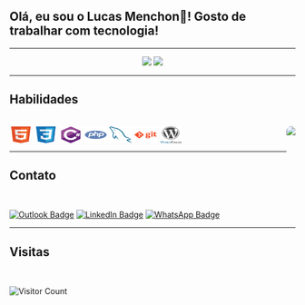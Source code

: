 ## Olá, eu sou o Lucas Menchon👋! Gosto de trabalhar com tecnologia!
<hr>

<div align="center">
  <a href="https://github.com/lucasmenchon"> </a>
  <img height="180em" src="https://github-readme-stats.vercel.app/api?username=lucasmenchon&show_icons=true&theme=nightowl&include_all_commits=true&count_private=true"/>
  <img height="180em" src="https://github-readme-stats.vercel.app/api/top-langs/?username=lucasmenchon&layout=compact&langs_count=7&theme=nightowl"/>
</div>
<hr>

## Habilidades


<div style="display: inline_block"><br>
  <img align="center"  height="30" width="40" src="https://raw.githubusercontent.com/devicons/devicon/master/icons/html5/html5-original.svg">
  <img align="center"  height="30" width="40" src="https://raw.githubusercontent.com/devicons/devicon/master/icons/css3/css3-original.svg">
  <img align="center"  height="30" width="40" src="https://raw.githubusercontent.com/devicons/devicon/master/icons/csharp/csharp-original.svg">
  <img align="center"  height="30" width="40" src="https://raw.githubusercontent.com/devicons/devicon/master/icons/php/php-plain.svg">
  <img align="center"  height="30" width="40" src="https://raw.githubusercontent.com/devicons/devicon/master/icons/mysql/mysql-plain.svg">
  <img align="center"  height="30" width="40" src="https://raw.githubusercontent.com/devicons/devicon/master/icons/git/git-plain-wordmark.svg">
  <img align="center"  height="30" width="40" src="https://raw.githubusercontent.com/devicons/devicon/master/icons/wordpress/wordpress-original.svg">
  <img align="right"  height="150" style="border-radius:50px;" src="https://avatars.githubusercontent.com/u/82517341?v=4">
</div>
  
<hr>


<div>

## Contato
<br>

[![Outlook Badge](https://img.shields.io/badge/-Outlook-blue?style=flat-square&logo=microsoftoutlook&logoColor=white)](mailto:it.lucas@outlook.com)
[![LinkedIn Badge](https://img.shields.io/badge/-LinkedIn-blue?style=flat-square&logo=Linkedin&logoColor=white&link=https://www.linkedin.com/in/tilucas/)](https://www.linkedin.com/in/tilucas/)
[![WhatsApp Badge](https://img.shields.io/badge/-WhatsApp-darkgreen?style=flat-square&logo=whatsapp&logoColor=white&link=https://wa.link/qzdch8)](https://wa.link/qzdch8)

</div>
<hr>

## Visitas 
<br>

![Visitor Count](https://profile-counter.glitch.me/lucasmenchon/count.svg)